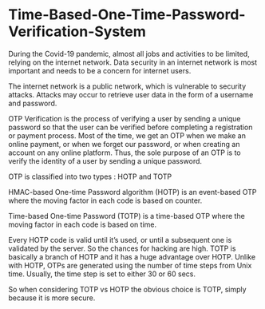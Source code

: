 # Time-Based-One-Time-Password-Verification-System
During the Covid-19 pandemic, almost all jobs and activities to be limited, relying on the internet network. Data security in an internet network is most important and needs to be a concern for internet users.

The internet network is a public network, which is vulnerable to security attacks. Attacks may occur to retrieve user data in the form of a username and password.

OTP Verification is the process of verifying a user by sending a unique password so that the user can be verified before completing a registration or payment process. 
Most of the time, we get an OTP when we make an online payment, or when we forget our password, or when creating an account on any online platform. 
Thus, the sole purpose of an OTP is to verify the identity of a user by sending a unique password.

OTP is classified into two types : HOTP and TOTP

HMAC-based One-time Password algorithm (HOTP) is an event-based OTP where the moving factor in each code is based on  counter.

Time-based One-time Password (TOTP) is a time-based OTP where the moving factor in each code is based on time.

Every HOTP code is valid until it’s used, or until a subsequent one is validated by the server. So the chances for hacking are high.
TOTP is basically a branch of HOTP and it has a huge advantage over HOTP.
Unlike with HOTP, OTPs are generated using the number of time steps from Unix time. Usually, the time step is set to either 30 or 60 secs.

So when considering TOTP vs HOTP the obvious choice is TOTP, simply because it is more secure.


